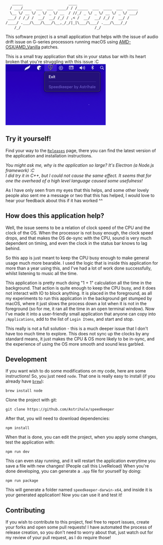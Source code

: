 ```
   _____                     ____                            
  / ___/____  ___  ___  ____/ / /_____  ___  ____  ___  _____
  \__ \/ __ \/ _ \/ _ \/ __  / //_/ _ \/ _ \/ __ \/ _ \/ ___/
 ___/ / /_/ /  __/  __/ /_/ / ,< /  __/  __/ /_/ /  __/ /    
/____/ .___/\___/\___/\__,_/_/|_|\___/\___/ .___/\___/_/     
    /_/                                  /_/                 
```

This software project is a small application that helps with the issue of audio drift issue on G-series processors
running macOS using [AMD-OSX/AMD_Vanilla](https://github.com/AMD-OSX/AMD_Vanilla) patches.

This is a small tray application that sits in your status bar with its heart broken that you're struggling with this
issue :C
![Speedkeeper Tray Application](./docs/Speedkeeper.png)

## Try it yourself!

Find your way to the [`Releases`](https://github.com/astrihale/speedkeeper/releases) page, there you can find the latest
version of the application and installation instructions.

*You might ask me, why is the application so large? It's Electron (a Node.js framework) :C*</br>
*I did try it in C++, but I could not cause the same effect. It seems that for one the overhead of a high level language
caused some usefulness!*

As I have only seen from my eyes that this helps, and some other lovely people also sent me a message or two that this
has helped, I would love to hear your feedback about this if it has worked ^^

## How does this application help?

Well, the issue seems to be a relation of clock speed of the CPU and the clock of the OS. When the processor is not busy
enough, the clock speed drops, and that makes the OS de-sync with the CPU, sound is very much dependent on timing, and
even the clock in the status bar knows to lag behind.

So this app is just meant to keep the CPU busy enough to make general usage much more bearable. I used the logic that is
inside this application for more than a year using this, and I've had a lot of work done successfully, whilst listening
to music all the time.

This application is pretty much doing "1 + 1" calculation all the time in the background. That action is quite enough to
keep the CPU busy, and it does not interact with IO to block anything. It is placed in the foreground, as all my
experiments to run this application in the background get stumped by macOS, where it just slows the process down a lot
when it is not in the foreground (so for me, it ran all the time in an open terminal window). Now I've made it into a
user-friendly small application that anyone can copy into `/Applications`, add to the list of `Login Items`, and start
and stop.

This really is not a full solution - this is a much deeper issue that I don't have too much time to explore. This does
not sync up the clocks by any standard means, it just makes the CPU & OS more likely to be in-sync, and the experience
of using the OS more smooth and sound less garbled.

## Development

If you want wish to do some modifications on my code, here are some instructions!
So, you just need `node`. That one is really easy to install (if you already have [`brew`](https://brew.sh)):

```shell
brew install node
```

Clone the project with git:

```shell
git clone https://github.com/Astrihale/speedkeeper
```

After that, you will need to download dependencies:

```shell
npm install
```

When that is done, you can edit the project, when you apply some changes, test the application with:

```shell
npm run dev
```

This can even stay running, and it will restart the application everytime you save a file with new changes! (People call
this LiveReload)
When you're done developing, you can generate a `.app` file for yourself by doing:

```shell
npm run package
```

This will generate a folder named `speedkeeper-darwin-x64`, and inside it is your generated application! Now you can use
it and test it!

## Contributing

If you wish to contribute to this project, feel free to report issues, create your forks and open some pull requests!
I have automated the process of release creation, so you don't need to worry about that, just watch out for my review
of your pull request, as I do require those!
